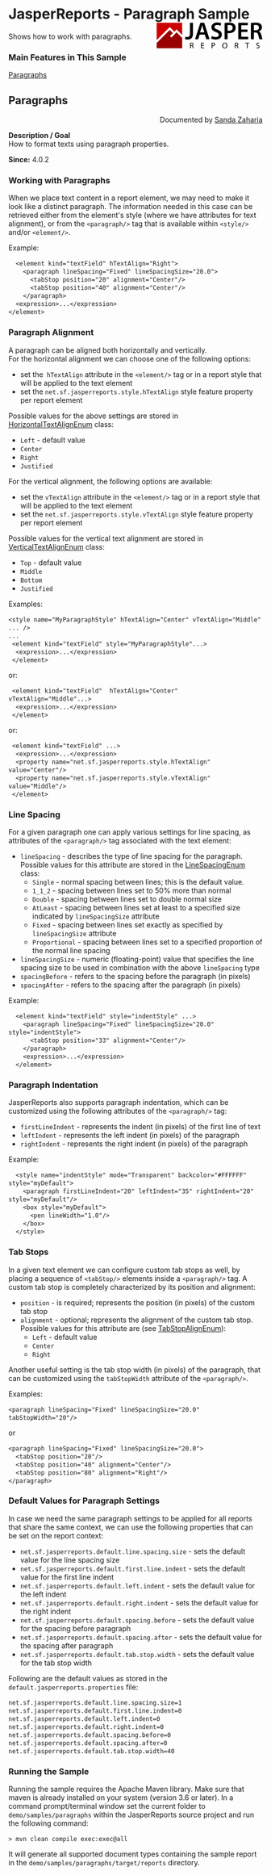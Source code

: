 
# JasperReports - Paragraph Sample <img src="../../resources/jasperreports.svg" alt="JasperReports logo" align="right"/>

Shows how to work with paragraphs.

### Main Features in This Sample

[Paragraphs](#paragraphs)

## <a name='paragraphs'>Paragraphs</a>
<div align="right">Documented by <a href='mailto:shertage@users.sourceforge.net'>Sanda Zaharia</a></div>

**Description / Goal**\
How to format texts using paragraph properties.

**Since:** 4.0.2

### Working with Paragraphs

When we place text content in a report element, we may need to make it look like a distinct paragraph. The information needed in this case can be retrieved either from the element's style (where we have attributes for text alignment), or from the `<paragraph/>` tag that is available within `<style/>` and/or `<element/>`.

Example:

```
  <element kind="textField" hTextAlign="Right">
    <paragraph lineSpacing="Fixed" lineSpacingSize="20.0">
      <tabStop position="20" alignment="Center"/>
      <tabStop position="40" alignment="Center"/>
    </paragraph>
  <expression>...</expression>
</element>
```

### Paragraph Alignment

A paragraph can be aligned both horizontally and vertically.\
For the horizontal alignment we can choose one of the following options:

- set the` hTextAlign` attribute in the `<element/>` tag or in a report style that will be applied to the text element
- set the `net.sf.jasperreports.style.hTextAlign` style feature property per report element

Possible values for the above settings are stored in [HorizontalTextAlignEnum](https://jasperreports.sourceforge.net/api/net/sf/jasperreports/engine/type/HorizontalTextAlignEnum.html) class:
- `Left` - default value
- `Center`
- `Right`
- `Justified`

For the vertical alignment, the following options are available:

- set the `vTextAlign` attribute in the `<element/>` tag or in a report style that will be applied to the text element
- set the `net.sf.jasperreports.style.vTextAlign` style feature property per report element

Possible values for the vertical text alignment are stored in [VerticalTextAlignEnum](https://jasperreports.sourceforge.net/api/net/sf/jasperreports/engine/type/VerticalTextAlignEnum.html) class:

- `Top` - default value
- `Middle`
- `Bottom`
- `Justified`

Examples:

```
<style name="MyParagraphStyle" hTextAlign="Center" vTextAlign="Middle" ... />
...
 <element kind="textField" style="MyParagraphStyle"...>
  <expression>...</expression>
 </element>
```

or:

```
 <element kind="textField"  hTextAlign="Center" vTextAlign="Middle"...>
  <expression>...</expression>
 </element>
```

or:

```
 <element kind="textField" ...>
  <expression>...</expression>
  <property name="net.sf.jasperreports.style.hTextAlign" value="Center"/>
  <property name="net.sf.jasperreports.style.vTextAlign" value="Middle"/>  
 </element>
```

### Line Spacing

For a given paragraph one can apply various settings for line spacing, as attributes of the `<paragraph/>` tag associated with the text element:
- `lineSpacing` - describes the type of line spacing for the paragraph. Possible values for this attribute are stored in the [LineSpacingEnum](https://jasperreports.sourceforge.net/api/net/sf/jasperreports/engine/type/LineSpacingEnum.html) class:
    - `Single` - normal spacing between lines; this is the default value.
    - `1_1_2` - spacing between lines set to 50% more than normal
    - `Double` - spacing between lines set to double normal size
    - `AtLeast` - spacing between lines set at least to a specified size indicated by `lineSpacingSize` attribute
    - `Fixed` - spacing between lines set exactly as specified by `lineSpacingSize` attribute
    - `Proportional` - spacing between lines set to a specified proportion of the normal line spacing
- `lineSpacingSize` - numeric (floating-point) value that specifies the line spacing size to be used in combination with the above `lineSpacing` type
- `spacingBefore` - refers to the spacing before the paragraph (in pixels)
- `spacingAfter` - refers to the spacing after the paragraph (in pixels)

Example:

```
  <element kind="textField" style="indentStyle" ...>
    <paragraph lineSpacing="Fixed" lineSpacingSize="20.0" style="indentStyle">
      <tabStop position="33" alignment="Center"/>
    </paragraph>
    <expression>...</expression>
  </element>
```

### Paragraph Indentation

JasperReports also supports paragraph indentation, which can be customized using the following attributes of the `<paragraph/>` tag:
- `firstLineIndent` - represents the indent (in pixels) of the first line of text
- `leftIndent` - represents the left indent (in pixels) of the paragraph
- `rightIndent` - represents the right indent (in pixels) of the paragraph

Example:

```
  <style name="indentStyle" mode="Transparent" backcolor="#FFFFFF" style="myDefault">
    <paragraph firstLineIndent="20" leftIndent="35" rightIndent="20" style="myDefault"/>
    <box style="myDefault">
      <pen lineWidth="1.0"/>
    </box>
  </style>
```

### Tab Stops

In a given text element we can configure custom tab stops as well, by placing a sequence of `<tabStop/>` elements inside a `<paragraph/>` tag. A custom tab stop is completely characterized by its position and alignment:

- `position` - is required; represents the position (in pixels) of the custom tab stop
- `alignment` - optional; represents the alignment of the custom tab stop. Possible values for this attribute are (see [TabStopAlignEnum](https://jasperreports.sourceforge.net/api/net/sf/jasperreports/engine/type/TabStopAlignEnum.html)):
    - `Left` - default value
    - `Center`
    - `Right`

Another useful setting is the tab stop width (in pixels) of the paragraph, that can be customized using the `tabStopWidth` attribute of the `<paragraph/>`.

Examples:

```
<paragraph lineSpacing="Fixed" lineSpacingSize="20.0" tabStopWidth="20"/>
```

or

```
<paragraph lineSpacing="Fixed" lineSpacingSize="20.0">
  <tabStop position="20"/>
  <tabStop position="40" alignment="Center"/>
  <tabStop position="80" alignment="Right"/>
</paragraph>
```

### Default Values for Paragraph Settings

In case we need the same paragraph settings to be applied for all reports that share the same context, we can use the following properties that can be set on the report context:

- `net.sf.jasperreports.default.line.spacing.size` - sets the default value for the line spacing size
- `net.sf.jasperreports.default.first.line.indent` - sets the default value for the first line indent
- `net.sf.jasperreports.default.left.indent` - sets the default value for the left indent
- `net.sf.jasperreports.default.right.indent` - sets the default value for the right indent
- `net.sf.jasperreports.default.spacing.before` - sets the default value for the spacing before paragraph
- `net.sf.jasperreports.default.spacing.after` - sets the default value for the spacing after paragraph
- `net.sf.jasperreports.default.tab.stop.width` - sets the default value for the tab stop width

Following are the default values as stored in the `default.jasperreports.properties` file:

```
net.sf.jasperreports.default.line.spacing.size=1
net.sf.jasperreports.default.first.line.indent=0
net.sf.jasperreports.default.left.indent=0
net.sf.jasperreports.default.right.indent=0
net.sf.jasperreports.default.spacing.before=0
net.sf.jasperreports.default.spacing.after=0
net.sf.jasperreports.default.tab.stop.width=40
```

### Running the Sample

Running the sample requires the Apache Maven library. Make sure that maven is already installed on your system (version 3.6 or later).
In a command prompt/terminal window set the current folder to `demo/samples/paragraphs` within the JasperReports source project and run the following command:

```
> mvn clean compile exec:exec@all
```

It will generate all supported document types containing the sample report in the `demo/samples/paragraphs/target/reports` directory.
